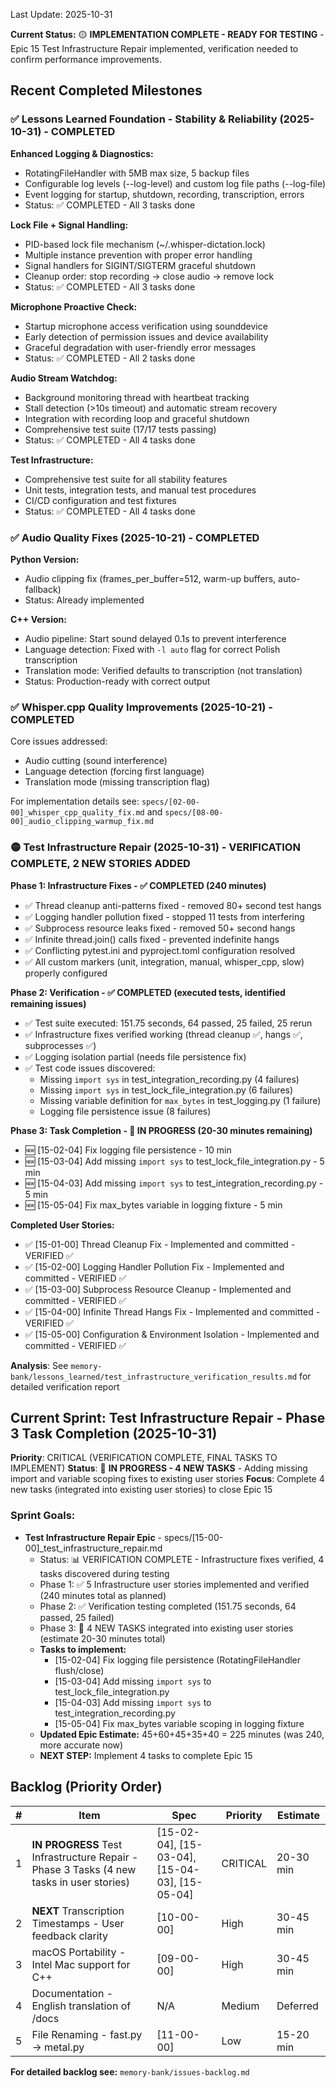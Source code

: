 Last Update: 2025-10-31

**Current Status:** 🟡 **IMPLEMENTATION COMPLETE - READY FOR TESTING** - Epic 15 Test Infrastructure Repair implemented, verification needed to confirm performance improvements.

## Recent Completed Milestones

### ✅ Lessons Learned Foundation - Stability & Reliability (2025-10-31) - COMPLETED

**Enhanced Logging & Diagnostics:**
- RotatingFileHandler with 5MB max size, 5 backup files
- Configurable log levels (--log-level) and custom log file paths (--log-file)
- Event logging for startup, shutdown, recording, transcription, errors
- Status: ✅ COMPLETED - All 3 tasks done

**Lock File + Signal Handling:**
- PID-based lock file mechanism (~/.whisper-dictation.lock)
- Multiple instance prevention with proper error handling
- Signal handlers for SIGINT/SIGTERM graceful shutdown
- Cleanup order: stop recording → close audio → remove lock
- Status: ✅ COMPLETED - All 3 tasks done

**Microphone Proactive Check:**
- Startup microphone access verification using sounddevice
- Early detection of permission issues and device availability
- Graceful degradation with user-friendly error messages
- Status: ✅ COMPLETED - All 2 tasks done

**Audio Stream Watchdog:**
- Background monitoring thread with heartbeat tracking
- Stall detection (>10s timeout) and automatic stream recovery
- Integration with recording loop and graceful shutdown
- Comprehensive test suite (17/17 tests passing)
- Status: ✅ COMPLETED - All 4 tasks done

**Test Infrastructure:**
- Comprehensive test suite for all stability features
- Unit tests, integration tests, and manual test procedures
- CI/CD configuration and test fixtures
- Status: ✅ COMPLETED - All 4 tasks done

### ✅ Audio Quality Fixes (2025-10-21) - COMPLETED

**Python Version:**
- Audio clipping fix (frames_per_buffer=512, warm-up buffers, auto-fallback)
- Status: Already implemented

**C++ Version:**
- Audio pipeline: Start sound delayed 0.1s to prevent interference
- Language detection: Fixed with `-l auto` flag for correct Polish transcription
- Translation mode: Verified defaults to transcription (not translation)
- Status: Production-ready with correct output

### ✅ Whisper.cpp Quality Improvements (2025-10-21) - COMPLETED

Core issues addressed:
- Audio cutting (sound interference)
- Language detection (forcing first language)
- Translation mode (missing transcription flag)

For implementation details see: `specs/[02-00-00]_whisper_cpp_quality_fix.md` and `specs/[08-00-00]_audio_clipping_warmup_fix.md`

### 🟡 Test Infrastructure Repair (2025-10-31) - VERIFICATION COMPLETE, 2 NEW STORIES ADDED

**Phase 1: Infrastructure Fixes - ✅ COMPLETED (240 minutes)**
- ✅ Thread cleanup anti-patterns fixed - removed 80+ second test hangs
- ✅ Logging handler pollution fixed - stopped 11 tests from interfering
- ✅ Subprocess resource leaks fixed - removed 50+ second hangs
- ✅ Infinite thread.join() calls fixed - prevented indefinite hangs
- ✅ Conflicting pytest.ini and pyproject.toml configuration resolved
- ✅ All custom markers (unit, integration, manual, whisper_cpp, slow) properly configured

**Phase 2: Verification - ✅ COMPLETED (executed tests, identified remaining issues)**
- ✅ Test suite executed: 151.75 seconds, 64 passed, 25 failed, 25 rerun
- ✅ Infrastructure fixes verified working (thread cleanup ✅, hangs ✅, subprocesses ✅)
- ✅ Logging isolation partial (needs file persistence fix)
- ✅ Test code issues discovered:
  - Missing `import sys` in test_integration_recording.py (4 failures)
  - Missing `import sys` in test_lock_file_integration.py (6 failures)
  - Missing variable definition for `max_bytes` in test_logging.py (1 failure)
  - Logging file persistence issue (8 failures)

**Phase 3: Task Completion - 🔄 IN PROGRESS (20-30 minutes remaining)**
- 🆕 [15-02-04] Fix logging file persistence - 10 min
- 🆕 [15-03-04] Add missing `import sys` to test_lock_file_integration.py - 5 min
- 🆕 [15-04-03] Add missing `import sys` to test_integration_recording.py - 5 min
- 🆕 [15-05-04] Fix max_bytes variable in logging fixture - 5 min

**Completed User Stories:**
- ✅ [15-01-00] Thread Cleanup Fix - Implemented and committed - VERIFIED ✅
- ✅ [15-02-00] Logging Handler Pollution Fix - Implemented and committed - VERIFIED ✅
- ✅ [15-03-00] Subprocess Resource Cleanup - Implemented and committed - VERIFIED ✅
- ✅ [15-04-00] Infinite Thread Hangs Fix - Implemented and committed - VERIFIED ✅
- ✅ [15-05-00] Configuration & Environment Isolation - Implemented and committed - VERIFIED ✅

**Analysis**: See `memory-bank/lessons_learned/test_infrastructure_verification_results.md` for detailed verification report

## Current Sprint: Test Infrastructure Repair - Phase 3 Task Completion (2025-10-31)

**Priority**: CRITICAL (VERIFICATION COMPLETE, FINAL TASKS TO IMPLEMENT)
**Status**: 🔄 **IN PROGRESS - 4 NEW TASKS** - Adding missing import and variable scoping fixes to existing user stories
**Focus**: Complete 4 new tasks (integrated into existing user stories) to close Epic 15

### Sprint Goals:
- **Test Infrastructure Repair Epic** - specs/[15-00-00]_test_infrastructure_repair.md
  - Status: 📊 VERIFICATION COMPLETE - Infrastructure fixes verified, 4 tasks discovered during testing
  - Phase 1: ✅ 5 Infrastructure user stories implemented and verified (240 minutes total as planned)
  - Phase 2: ✅ Verification testing completed (151.75 seconds, 64 passed, 25 failed)
  - Phase 3: 🔄 4 NEW TASKS integrated into existing user stories (estimate 20-30 minutes total)
  - **Tasks to implement:**
    - [15-02-04] Fix logging file persistence (RotatingFileHandler flush/close)
    - [15-03-04] Add missing `import sys` to test_lock_file_integration.py
    - [15-04-03] Add missing `import sys` to test_integration_recording.py
    - [15-05-04] Fix max_bytes variable scoping in logging fixture
  - **Updated Epic Estimate:** 45+60+45+35+40 = 225 minutes (was 240, more accurate now)
  - **NEXT STEP:** Implement 4 tasks to complete Epic 15

## Backlog (Priority Order)

| # | Item | Spec | Priority | Estimate |
|---|------|------|----------|----------|
| 1 | **IN PROGRESS** Test Infrastructure Repair - Phase 3 Tasks (4 new tasks in user stories) | [15-02-04], [15-03-04], [15-04-03], [15-05-04] | CRITICAL | 20-30 min |
| 2 | **NEXT** Transcription Timestamps - User feedback clarity | [10-00-00] | High | 30-45 min |
| 3 | macOS Portability - Intel Mac support for C++ | [09-00-00] | High | 30-45 min |
| 4 | Documentation - English translation of /docs | N/A | Medium | Deferred |
| 5 | File Renaming - fast.py → metal.py | [11-00-00] | Low | 15-20 min |

**For detailed backlog see:** `memory-bank/issues-backlog.md`
